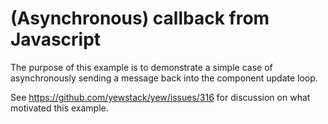# (Asynchronous) callback from Javascript

The purpose of this example is to demonstrate a simple case of asynchronously
sending a message back into the component update loop.

See <https://github.com/yewstack/yew/issues/316> for discussion on what
motivated this example.
